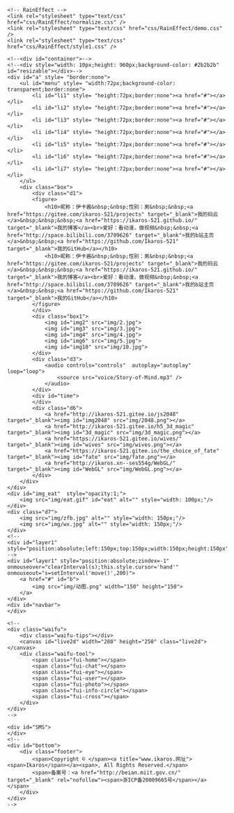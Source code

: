 
<!DOCTYPE html>
<head lang="zh-Hans">
    <meta charset="UTF-8">
	<meta name="renderer" content="webkit" >
    <title>Ikaros的主页</title>
    <script src="js/jquery-2.2.3.min.js"></script>
    <script src="js/jquery-ui.min.js"></script>
    <link type="text/css" href="css/jquery-ui.min.css" rel="stylesheet">
    <!--<script src="zoom.js"></script>-->
    <!--<script src="transition.min.js"></script>-->
    <script src="js/my.js"></script>
    <!--<link href="zoom.css" type="text/css" rel="stylesheet">-->
    <link href="css/my.css" type="text/css" rel="stylesheet">
    <link href="css/reset.min.css" type="text/css" rel="stylesheet">
    <link href="css/style.css" type="text/css" rel="stylesheet">
	<!--
    <link rel="css/stylesheet" type="text/css" href="2d/waifu1.css"/>
    <link rel="css/stylesheet" type="text/css" href="2d/flat-ui.min1.css"/>
	-->
	<link rel="shortcut icon" href="img/logo.png" type="image/x-icon" />
	<link rel="icon" href="img/logo.png" type="image/gif">
	
	<!-- RainEffect -->
	<link rel="stylesheet" type="text/css" href="css/RainEffect/normalize.css" />
	<link rel="stylesheet" type="text/css" href="css/RainEffect/demo.css" />
	<link rel="stylesheet" type="text/css" href="css/RainEffect/style1.css" />
</head>
<body>
	<div class="slideshow">
		<canvas width="1" height="1" id="container" style="position:absolute"></canvas>
	</div>

	<!--<div id="container">-->
	<!--<div style="width: 10px;height: 960px;background-color: #2b2b2b" id="resizable"></div>-->
	<div id="a" style= "border:none">
		<ul id="menu" style= "width:72px;background-color: transparent;border:none">
			<li id="li1" style= "height:72px;border:none"><a href="#"></a></li>
			<li id="li2" style= "height:72px;border:none"><a href="#"></a></li>
			<li id="li3" style= "height:72px;border:none"><a href="#"></a></li>
			<li id="li4" style= "height:72px;border:none"><a href="#"></a></li>
			<li id="li5" style= "height:72px;border:none"><a href="#"></a></li>
			<li id="li6" style= "height:72px;border:none"><a href="#"></a></li>
			<li id="li7" style= "height:72px;border:none"><a href="#"></a></li>
		</ul>
		<div class="box">
			<div class="d1">
			<figure>
				<h10>昵称：伊卡酱&nbsp;&nbsp;性别：男&nbsp;&nbsp;<a href="https://gitee.com/ikaros-521/projects" target="_blank">我的码云</a>&nbsp;&nbsp;&nbsp;<a href="https://ikaros-521.github.io/" target="_blank">我的博客</a><br>爱好：看动漫，做视频&nbsp;&nbsp;<a href="http://space.bilibili.com/3709626" target="_blank">我的b站主页</a>&nbsp;&nbsp;<a href="https://github.com/Ikaros-521" target="_blank">我的GitHub</a></h10>
				<h10>昵称：伊卡酱&nbsp;&nbsp;性别：男&nbsp;&nbsp;<a href="https://gitee.com/ikaros-521/projects" target="_blank">我的码云</a>&nbsp;&nbsp;&nbsp;<a href="https://ikaros-521.github.io/" target="_blank">我的博客</a><br>爱好：看动漫，做视频&nbsp;&nbsp;<a href="http://space.bilibili.com/3709626" target="_blank">我的b站主页</a>&nbsp;&nbsp;<a href="https://github.com/Ikaros-521" target="_blank">我的GitHub</a></h10>
			</figure>
			</div>
			<div class="box1">
				<img id="img2" src="img/2.jpg">
				<img id="img3" src="img/3.jpg">
				<img id="img4" src="img/4.jpg">
				<img id="img6" src="img/5.jpg">
				<img id="img10" src="img/10.jpg">
			</div>
			<div class="d3">
				<audio controls="controls"  autoplay="autoplay" loop="loop">
					<source src="voice/Story-of-Mind.mp3" />
				</audio>
			</div>
			<div id="time">
			</div>
			<div class="d6">
				<a href="http://ikaros-521.gitee.io/js2048" target="_blank"><img id="img2048" src="img/2048.png"></a>
				<a href="http://ikaros-521.gitee.io/h5_3d_magic" target="_blank"><img id="3d_magic" src="img/3d_magic.png"></a>
				<a href="https://ikaros-521.gitee.io/wives/" target="_blank"><img id="wives" src="img/wives.png"></a>
				<a href="https://ikaros-521.gitee.io/the_choice_of_fate" target="_blank"><img id="fate" src="img/fate.png"></a>
				<a href="http://ikaros.xn--ses554g/WebGL/" target="_blank"><img id="WebGL" src="img/WebGL.png"></a>
			</div>
		</div>
	</div>
	<div id="img_eat"  style="opacity:1;">
		<img src="img/eat.gif" id="eat" alt="" style="width: 100px;"/>
	</div>
	<div class="d7">
		<img src="img/zfb.jpg" alt="" style="width: 150px;"/>
		<img src="img/wx.jpg" alt="" style="width: 150px;"/>
	</div>
	<!--
	<div id="layer1" style="position:absolute;left:150px;top:150px;width:150px;height:150px">
	-->
	<div id="layer1" style="position:absolute;zindex=-1" onmouseover="clearInterval(s);this.style.cursor='hand'" onmouseout="s=setInterval('move()',200)">
		<a href="#" id="b">
			<img src="img/动图.png" width="150" height="150">
		</a>
	</div>
	<div id="navbar">
	</div>
	
	<!--
	<div class="waifu">
		<div class="waifu-tips"></div>
		<canvas id="live2d" width="280" height="250" class="live2d"></canvas>
		<div class="waifu-tool">
			<span class="fui-home"></span>
			<span class="fui-chat"></span>
			<span class="fui-eye"></span>
			<span class="fui-user"></span>
			<span class="fui-photo"></span>
			<span class="fui-info-circle"></span>
			<span class="fui-cross"></span>
		</div>
	</div>
	-->

	<div id="SMS">
	</div>
	<!--
	<div id="bottom">
		<div class="footer">
			<span>Copyright © </span><a title="www.ikaros.网址"><span>Ikaros</span></a><span>, All Rights Reserved.</span>
			<span>备案号：<a href="http://beian.miit.gov.cn/" target="_blank" rel="nofollow"><span>浙ICP备20009665号</span></a></span>
		</div>
	</div>
	-->
</body>
<!--
<script src="2d/waifu-tips.js"></script>
<script src="2d/live2d.js"></script>
<script type="text/javascript">initModel()</script>
-->
<script src="js/RainEffect/index.min.js"></script>
</html>
